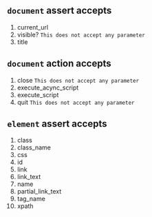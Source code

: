 ## `document` assert accepts

1.  current_url
2.  visible? `This does not accept any parameter`
3.  title

## `document` action accepts

1.  close `This does not accept any parameter`
2.  execute_acync_script
3.  execute_script
4.  quit `This does not accept any parameter`

## `element` assert accepts

1.  class
2.  class_name
3.  css
4.  id
5.  link
6.  link_text
7.  name
8.  partial_link_text
9.  tag_name
10. xpath
